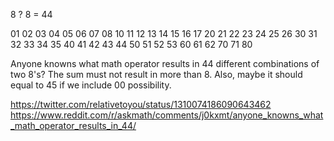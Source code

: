 8 ? 8 = 44

01
02
03
04
05
06
07
08
10
11
12
13
14
15
16
17
20
21
22
23
24
25
26
30
31
32
33
34
35
40
41
42
43
44
50
51
52
53
60
61
62
70
71
80

Anyone knowns what math operator results in 44 different combinations of two 8's? The sum must not result in more than 8. Also, maybe it should equal to 45 if we include 00 possibility.

https://twitter.com/relativetoyou/status/1310074186090643462
https://www.reddit.com/r/askmath/comments/j0kxmt/anyone_knowns_what_math_operator_results_in_44/
